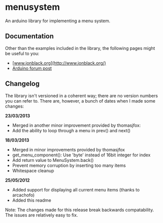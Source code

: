 menusystem
==========

An arduino library for implementing a menu system.

Documentation
-------------

Other than the examples included in the library, the following pages might be
useful to you:

* [www.jonblack.org](http://www.jonblack.org/)
* [Arduino forum post](http://arduino.cc/forum/index.php/topic,105866.0.html)

Changelog
---------

The library isn't versioned in a coherent way; there are no version numbers you
can refer to. There are, however, a bunch of dates when I made some changes:

**23/03/2013**

* Merged in another minor improvement provided by thomasjfox:
 * Add the ability to loop through a menu in prev() and next()

**18/03/2013**

* Merged in minor improvements provided by thomasjfox
 * get_menu_component(): Use 'byte' instead of 16bit integer for index
 * Add return value to MenuSystem.back()
 * Prevent memory corruption by inserting too many items
 * Whitespace cleanup


**25/05/2012**

* Added support for displaying all current menu items (thanks to arcachofo)
* Added this readme

Note: The changes made for this release break backwards compatability. The
issues are relatively easy to fix.
